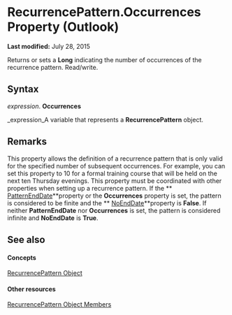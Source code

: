 
# RecurrencePattern.Occurrences Property (Outlook)

 **Last modified:** July 28, 2015

Returns or sets a  **Long** indicating the number of occurrences of the recurrence pattern. Read/write.

## Syntax

 _expression_. **Occurrences**

 _expression_A variable that represents a  **RecurrencePattern** object.


## Remarks

This property allows the definition of a recurrence pattern that is only valid for the specified number of subsequent occurrences. For example, you can set this property to 10 for a formal training course that will be held on the next ten Thursday evenings. This property must be coordinated with other properties when setting up a recurrence pattern. If the  ** [PatternEndDate](0f78ea71-3d92-2d38-be10-e05ab7bcf44a.md)**property or the  **Occurrences** property is set, the pattern is considered to be finite and the ** [NoEndDate](47c5841a-c0d2-2b06-ec73-7093779ceafa.md)**property is  **False**. If neither  **PatternEndDate** nor **Occurrences** is set, the pattern is considered infinite and **NoEndDate** is **True**.


## See also


#### Concepts


 [RecurrencePattern Object](36c098f7-59fb-879a-5173-ed0260d13fa4.md)
#### Other resources


 [RecurrencePattern Object Members](d282fdb2-2b6d-983d-fe5f-698113d35f89.md)
